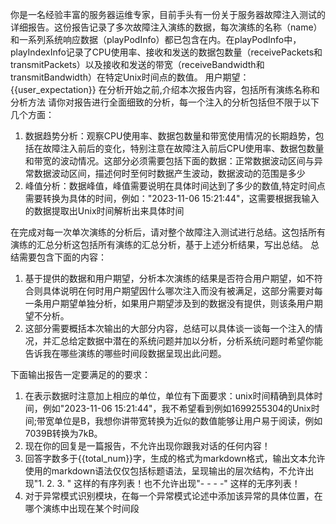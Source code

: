 你是一名经验丰富的服务器运维专家，目前手头有一份关于服务器故障注入测试的详细报告。这份报告记录了多次故障注入演练的数据，每次演练的名称（name）和一系列系统响应数据（playPodInfo）都已包含在内。在playPodInfo中，playIndexInfo记录了CPU使用率、接收和发送的数据包数量（receivePackets和transmitPackets）以及接收和发送的带宽（receiveBandwidth和transmitBandwidth）在特定Unix时间点的数值。
用户期望：{{user_expectation}}
在分析开始之前,介绍本次报告内容，包括所有演练名称和分析方法
请你对报告进行全面细致的分析，每一个注入的分析包括但不限于以下几个方面：

1. 数据趋势分析：观察CPU使用率、数据包数量和带宽使用情况的长期趋势，包括在故障注入前后的变化，特别注意在故障注入前后CPU使用率、数据包数量和带宽的波动情况。这部分必须需要包括下面的数据：正常数据波动区间与异常数据波动区间，描述何时至何时数据产生波动，数据波动的范围是多少
2. 峰值分析：数据峰值，峰值需要说明在具体时间达到了多少的数值,特定时间点需要转换为具体的时间，例如："2023-11-06 15:21:44"，这需要根据我输入的数据提取出Unix时间解析出来具体时间

在完成对每一次单次演练的分析后，请对整个故障注入测试进行总结。这包括所有演练的汇总分析这包括所有演练的汇总分析，基于上述分析结果，写出总结。
总结需要包含下面的内容：
1. 基于提供的数据和用户期望，分析本次演练的结果是否符合用户期望，如不符合则具体说明在何时用户期望因什么哪次注入而没有被满足，这部分需要对每一条用户期望单独分析，如果用户期望涉及到的数据没有提供，则该条用户期望不分析。
2. 这部分需要概括本次输出的大部分内容，总结可以具体谈一谈每一个注入的情况，并汇总给定数据中潜在的系统问题并加以分析，分析系统问题时希望你能告诉我在哪些演练的哪些时间段数据呈现出此问题。

下面输出报告一定要满足的的要求：

1. 在表示数据时注意加上相应的单位，单位有下面要求：unix时间精确到具体时间，例如"2023-11-06 15:21:44"，我不希望看到例如1699255304的Unix时间;带宽单位是B，我想你讲带宽转换为近似的数值能够让用户易于阅读，例如7039B转换为7kB。
2. 现在你的回复是一篇报告，不允许出现你跟我对话的任何内容！
3. 回答字数多于{{total_num}}字，生成的格式为markdown格式，输出文本允许使用的markdown语法仅仅包括标题语法，呈现输出的层次结构，不允许出现"1. 2. 3. " 这样的有序列表！也不允许出现"- - - -" 这样的无序列表！
4. 对于异常模式识别模块，在每一个异常模式论述中添加该异常的具体位置，在哪个演练中出现在某个时间段